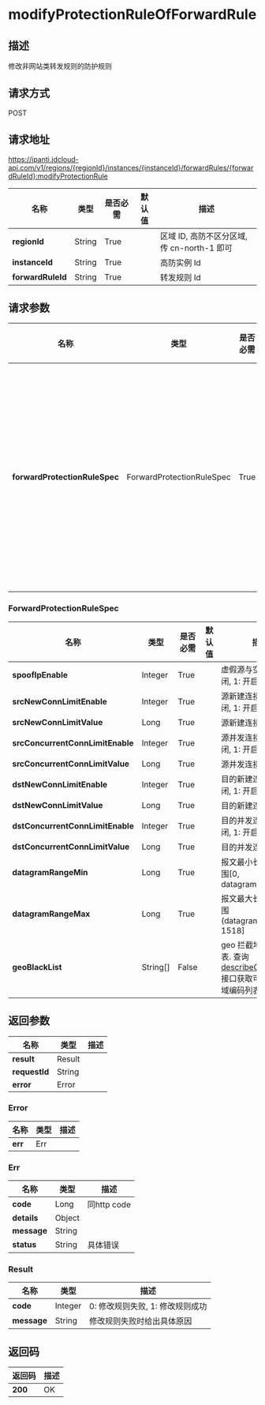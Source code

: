 # modifyProtectionRuleOfForwardRule


## 描述
修改非网站类转发规则的防护规则

## 请求方式
POST

## 请求地址
https://ipanti.jdcloud-api.com/v1/regions/{regionId}/instances/{instanceId}/forwardRules/{forwardRuleId}:modifyProtectionRule

|名称|类型|是否必需|默认值|描述|
|---|---|---|---|---|
|**regionId**|String|True| |区域 ID, 高防不区分区域, 传 cn-north-1 即可|
|**instanceId**|String|True| |高防实例 Id|
|**forwardRuleId**|String|True| |转发规则 Id|

## 请求参数
|名称|类型|是否必需|默认值|描述|
|---|---|---|---|---|
|**forwardProtectionRuleSpec**|ForwardProtectionRuleSpec|True| |修改非网站类转发规则的防护规则请求参数|

### ForwardProtectionRuleSpec
|名称|类型|是否必需|默认值|描述|
|---|---|---|---|---|
|**spoofIpEnable**|Integer|True| |虚假源与空连接, 0: 关闭, 1: 开启|
|**srcNewConnLimitEnable**|Integer|True| |源新建连接限速, 0: 关闭, 1: 开启|
|**srcNewConnLimitValue**|Long|True| |源新建连接速率|
|**srcConcurrentConnLimitEnable**|Integer|True| |源并发连接限速, 0: 关闭, 1: 开启|
|**srcConcurrentConnLimitValue**|Long|True| |源并发连接速率|
|**dstNewConnLimitEnable**|Integer|True| |目的新建连接, 0: 关闭, 1: 开启|
|**dstNewConnLimitValue**|Long|True| |目的新建连接速率|
|**dstConcurrentConnLimitEnable**|Integer|True| |目的并发连接, 0: 关闭, 1: 开启|
|**dstConcurrentConnLimitValue**|Long|True| |目的并发连接速率|
|**datagramRangeMin**|Long|True| |报文最小长度, 取值范围[0, datagramRangeMax)|
|**datagramRangeMax**|Long|True| |报文最大长度, 取值范围(datagramRangeMin, 1518]|
|**geoBlackList**|String[]|False| |geo 拦截地域编码列表. 查询 <a href="http://docs.jdcloud.com/anti-ddos-pro/api/describegeoareas">describeGeoAreas</a> 接口获取可设置的地域编码列表|

## 返回参数
|名称|类型|描述|
|---|---|---|
|**result**|Result| |
|**requestId**|String| |
|**error**|Error| |

### Error
|名称|类型|描述|
|---|---|---|
|**err**|Err| |
### Err
|名称|类型|描述|
|---|---|---|
|**code**|Long|同http code|
|**details**|Object| |
|**message**|String| |
|**status**|String|具体错误|
### Result
|名称|类型|描述|
|---|---|---|
|**code**|Integer|0: 修改规则失败, 1: 修改规则成功|
|**message**|String|修改规则失败时给出具体原因|

## 返回码
|返回码|描述|
|---|---|
|**200**|OK|
